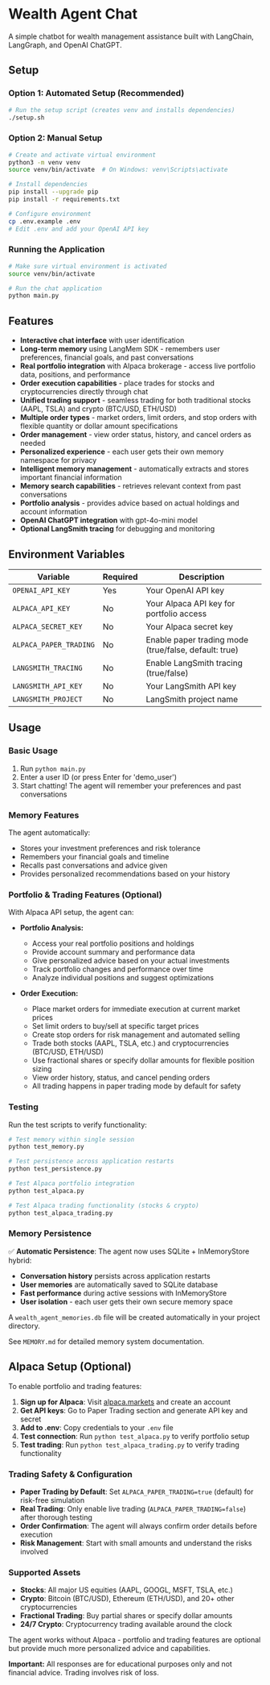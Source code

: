 # Wealth Agent Chat

A simple chatbot for wealth management assistance built with LangChain, LangGraph, and OpenAI ChatGPT.

## Setup

### Option 1: Automated Setup (Recommended)
```bash
# Run the setup script (creates venv and installs dependencies)
./setup.sh
```

### Option 2: Manual Setup
```bash
# Create and activate virtual environment
python3 -m venv venv
source venv/bin/activate  # On Windows: venv\Scripts\activate

# Install dependencies
pip install --upgrade pip
pip install -r requirements.txt

# Configure environment
cp .env.example .env
# Edit .env and add your OpenAI API key
```

### Running the Application
```bash
# Make sure virtual environment is activated
source venv/bin/activate

# Run the chat application
python main.py
```

## Features

- **Interactive chat interface** with user identification
- **Long-term memory** using LangMem SDK - remembers user preferences, financial goals, and past conversations
- **Real portfolio integration** with Alpaca brokerage - access live portfolio data, positions, and performance
- **Order execution capabilities** - place trades for stocks and cryptocurrencies directly through chat
- **Unified trading support** - seamless trading for both traditional stocks (AAPL, TSLA) and crypto (BTC/USD, ETH/USD)
- **Multiple order types** - market orders, limit orders, and stop orders with flexible quantity or dollar amount specifications
- **Order management** - view order status, history, and cancel orders as needed
- **Personalized experience** - each user gets their own memory namespace for privacy
- **Intelligent memory management** - automatically extracts and stores important financial information
- **Memory search capabilities** - retrieves relevant context from past conversations
- **Portfolio analysis** - provides advice based on actual holdings and account information
- **OpenAI ChatGPT integration** with gpt-4o-mini model
- **Optional LangSmith tracing** for debugging and monitoring

## Environment Variables

| Variable | Required | Description |
|----------|----------|-------------|
| `OPENAI_API_KEY` | Yes | Your OpenAI API key |
| `ALPACA_API_KEY` | No | Your Alpaca API key for portfolio access |
| `ALPACA_SECRET_KEY` | No | Your Alpaca secret key |
| `ALPACA_PAPER_TRADING` | No | Enable paper trading mode (true/false, default: true) |
| `LANGSMITH_TRACING` | No | Enable LangSmith tracing (true/false) |
| `LANGSMITH_API_KEY` | No | Your LangSmith API key |
| `LANGSMITH_PROJECT` | No | LangSmith project name |

## Usage

### Basic Usage
1. Run `python main.py`
2. Enter a user ID (or press Enter for 'demo_user')
3. Start chatting! The agent will remember your preferences and past conversations

### Memory Features
The agent automatically:
- Stores your investment preferences and risk tolerance
- Remembers your financial goals and timeline
- Recalls past conversations and advice given
- Provides personalized recommendations based on your history

### Portfolio & Trading Features (Optional)
With Alpaca API setup, the agent can:
- **Portfolio Analysis:**
  - Access your real portfolio positions and holdings
  - Provide account summary and performance data
  - Give personalized advice based on your actual investments
  - Track portfolio changes and performance over time
  - Analyze individual positions and suggest optimizations

- **Order Execution:**
  - Place market orders for immediate execution at current market prices
  - Set limit orders to buy/sell at specific target prices
  - Create stop orders for risk management and automated selling
  - Trade both stocks (AAPL, TSLA, etc.) and cryptocurrencies (BTC/USD, ETH/USD)
  - Use fractional shares or specify dollar amounts for flexible position sizing
  - View order history, status, and cancel pending orders
  - All trading happens in paper trading mode by default for safety

### Testing
Run the test scripts to verify functionality:
```bash
# Test memory within single session
python test_memory.py

# Test persistence across application restarts
python test_persistence.py

# Test Alpaca portfolio integration
python test_alpaca.py

# Test Alpaca trading functionality (stocks & crypto)
python test_alpaca_trading.py
```

### Memory Persistence
✅ **Automatic Persistence**: The agent now uses SQLite + InMemoryStore hybrid:
- **Conversation history** persists across application restarts
- **User memories** are automatically saved to SQLite database
- **Fast performance** during active sessions with InMemoryStore
- **User isolation** - each user gets their own secure memory space

A `wealth_agent_memories.db` file will be created automatically in your project directory.

See `MEMORY.md` for detailed memory system documentation.

## Alpaca Setup (Optional)

To enable portfolio and trading features:

1. **Sign up for Alpaca**: Visit [alpaca.markets](https://alpaca.markets/) and create an account
2. **Get API keys**: Go to Paper Trading section and generate API key and secret
3. **Add to .env**: Copy credentials to your `.env` file
4. **Test connection**: Run `python test_alpaca.py` to verify portfolio setup
5. **Test trading**: Run `python test_alpaca_trading.py` to verify trading functionality

### Trading Safety & Configuration

- **Paper Trading by Default**: Set `ALPACA_PAPER_TRADING=true` (default) for risk-free simulation
- **Real Trading**: Only enable live trading (`ALPACA_PAPER_TRADING=false`) after thorough testing
- **Order Confirmation**: The agent will always confirm order details before execution
- **Risk Management**: Start with small amounts and understand the risks involved

### Supported Assets

- **Stocks**: All major US equities (AAPL, GOOGL, MSFT, TSLA, etc.)
- **Crypto**: Bitcoin (BTC/USD), Ethereum (ETH/USD), and 20+ other cryptocurrencies
- **Fractional Trading**: Buy partial shares or specify dollar amounts
- **24/7 Crypto**: Cryptocurrency trading available around the clock

The agent works without Alpaca - portfolio and trading features are optional but provide much more personalized advice and capabilities.

**Important:** All responses are for educational purposes only and not financial advice. Trading involves risk of loss.